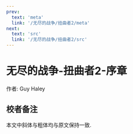 ```yaml
---
prev:
  text: 'meta'
  link: '/无尽的战争/扭曲者2/meta'
next:
  text: 'src'
  link: '/无尽的战争/扭曲者2/src'
---
```


# 无尽的战争-扭曲者2-序章

作者: Guy Haley

## 校者备注

本文中斜体与粗体均与原文保持一致.
